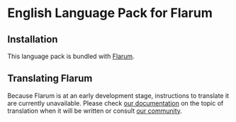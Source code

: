 # English Language Pack for Flarum

## Installation

This language pack is bundled with [Flarum](http://flarum.org/).

## Translating Flarum

Because Flarum is at an early development stage, instructions to translate it are currently unavailable. 
Please check [our documentation](http://docs.flarum.org) on the topic of translation when it will be written or consult [our community](https://discuss.flarum.org/t/i18n).
